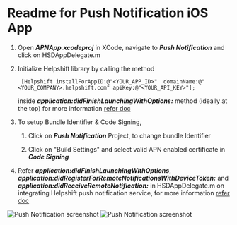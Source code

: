 Readme for Push Notification iOS App
=====================================

1. Open ***APNApp.xcodeproj*** in XCode, navigate to ***Push Notification*** and click on HSDAppDelegate.m

2. Initialize Helpshift library by calling the method
   
   ```
   	[Helpshift installForAppID:@"<YOUR_APP_ID>"  domainName:@"<YOUR_COMPANY>.helpshift.com" apiKey:@"<YOUR_API_KEY>"];
   ```
   inside ***application:didFinishLaunchingWithOptions:*** method (ideally at the top) 
   for more information [refer doc](http://www.helpshift.com/docs/howto/ios/v2.x/#authentication)

3. To setup Bundle Identifier & Code Signing, 
	
	1. Click on ***Push Notification*** Project, to change bundle Identifier

	2. Click on "Build Settings" and select valid APN enabled certificate in ***Code Signing***

4. Refer ***application:didFinishLaunchingWithOptions***, ***application:didRegisterForRemoteNotificationsWithDeviceToken:*** and ***application:didReceiveRemoteNotification:*** in HSDAppDelegate.m on integrating 
   Helpshift push notification service, for more information [refer doc](http://www.helpshift.com/docs/howto/ios/v2.x/#hs-push-notif)


![Push Notification screenshot](/Screenshot.png)		![Push Notification screenshot](/Screenshot2.png)